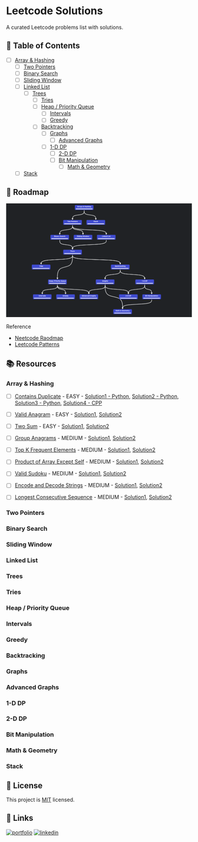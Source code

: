 # Leetcode Solutions

A curated Leetcode problems list with solutions.

## 📝 Table of Contents

-   [ ] [Array & Hashing](#array--hashing)
    -   [ ] [Two Pointers](#two-pointers)
    -   [ ] [Binary Search](#binary-search)
    -   [ ] [Sliding Window](#sliding-window)
    -   [ ] [Linked List](#linked-list)
        -   [ ] [Trees](#trees)
            -   [ ] [Tries](#tries)
            -   [ ] [Heap / Priority Queue](#heap--priority-queue)
                -   [ ] [Intervals](#intervals)
                -   [ ] [Greedy](#greedy)
            -   [ ] [Backtracking](#backtracking)
                -   [ ] [Graphs](#graphs)
                    -   [ ] [Advanced Graphs](#advanced-graphs)
                -   [ ] [1-D DP](#1-d-dp)
                    -   [ ] [2-D DP](#2-d-dp)
                    -   [ ] [Bit Manipulation](#bit-manipulation)
                        -   [ ] [Math & Geometry](#math--geometry)
    -   [ ] [Stack](#stack)

## 📝 Roadmap

![alt text](/assets/neetcode-roadmap.png?raw=true)

Reference

-   [Neetcode Raodmap](https://neetcode.io/roadmap)
-   [Leetcode Patterns](https://seanprashad.com/leetcode-patterns/)

## 📚 Resources

### Array & Hashing

-   [ ] [Contains Duplicate](https://leetcode.com/problems/contains-duplicate/) - EASY - [Solution1 - Python](), [Solution2 - Python](), [Solution3 - Python](), [Solution4 - CPP]()

-   [ ] [Valid Anagram](https://leetcode.com/problems/valid-anagram/) - EASY - [Solution1](), [Solution2]()

-   [ ] [Two Sum](https://leetcode.com/problems/two-sum/) - EASY - [Solution1](), [Solution2]()

-   [ ] [Group Anagrams](https://leetcode.com/problems/group-anagrams/) - MEDIUM - [Solution1](), [Solution2]()

-   [ ] [Top K Frequent Elements](https://leetcode.com/problems/top-k-frequent-elements/) - MEDIUM - [Solution1](), [Solution2]()

-   [ ] [Product of Array Except Self](https://leetcode.com/problems/product-of-array-except-self/) - MEDIUM - [Solution1](), [Solution2]()

-   [ ] [Valid Sudoku](https://leetcode.com/problems/valid-sudoku/) - MEDIUM - [Solution1](), [Solution2]()

-   [ ] [Encode and Decode Strings](https://leetcode.com/problems/encode-and-decode-strings/) - MEDIUM - [Solution1](), [Solution2]()

-   [ ] [Longest Consecutive Sequence](https://leetcode.com/problems/longest-consecutive-sequence/) - MEDIUM - [Solution1](), [Solution2]()

### Two Pointers

### Binary Search

### Sliding Window

### Linked List

### Trees

### Tries

### Heap / Priority Queue

### Intervals

### Greedy

### Backtracking

### Graphs

### Advanced Graphs

### 1-D DP

### 2-D DP

### Bit Manipulation

### Math & Geometry

### Stack

## 📝 License

This project is [MIT](./LICENSE) licensed.

## 🔗 Links

[![portfolio](https://img.shields.io/badge/my_portfolio-000?style=for-the-badge&logo=ko-fi&logoColor=white)](https://meheraj.netlify.app/)
[![linkedin](https://img.shields.io/badge/linkedin-0A66C2?style=for-the-badge&logo=linkedin&logoColor=white)](https://www.linkedin.com/in/meherajulmahmmud/)
